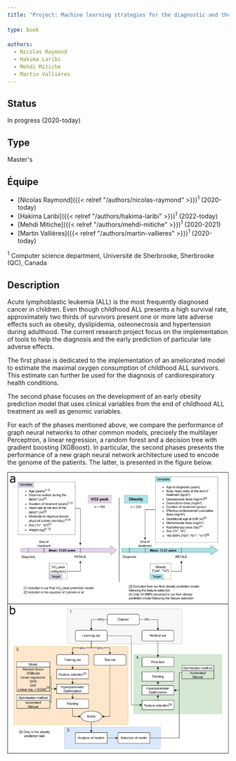 ```yaml
---
title: "Project: Machine learning strategies for the diagnostic and the prediction of late adverse effects related to childhood lymphoblastic leukaemia treatment."

type: book

authors:
  - Nicolas Raymond
  - Hakima Laribi
  - Mehdi Mitiche
  - Martin Vallières
---
```



## Status

In progress (2020-today)

## Type

Master's

## Équipe

- [Nicolas Raymond]({{< relref "/authors/nicolas-raymond" >}})<sup>1</sup> (2020-today)
- [Hakima Laribi]({{< relref "/authors/hakima-laribi" >}})<sup>1</sup> (2022-today)
- [Mehdi Mitiche]({{< relref "/authors/mehdi-mitiche" >}})<sup>1</sup> (2020-2021)
- [Martin Vallières]({{< relref "/authors/martin-vallieres" >}})<sup>1</sup> (2020-today)

<sup>1</sup> Computer science department, Université de Sherbrooke, Sherbrooke (QC), Canada

## Description

Acute lymphoblastic leukemia (ALL) is the most frequently diagnosed cancer in children. 
Even though childhood ALL presents a high survival rate, approximately two thirds of survivors present 
one or more late adverse effects such as obesity, dyslipidemia, osteonecrosis and hypertension during 
adulthood. The current research project focus on the implementation of tools to help the diagnosis and 
the early prediction of particular late adverse effects.

The first phase is dedicated to the implementation of an ameliorated model to estimate the maximal 
oxygen consumption of childhood ALL survivors. This estimate can further be used for the diagnosis of 
cardiorespiratory health conditions.

The second phase focuses on the development of an early obesity prediction model that uses clinical 
variables from the end of childhood ALL treatment as well as genomic variables.

For each of the phases mentioned above, we compare the performance of graph neural networks to other 
common models, precisely the multilayer Perceptron, a linear regression, a random forest and a decision 
tree with gradient boosting (XGBoost). In particular, the second phases presents the performance of a 
new graph neural network architecture used to encode the genome of the patients. The latter, is presented 
in the figure below.

![Project presentation](introduction_figure.png "")
